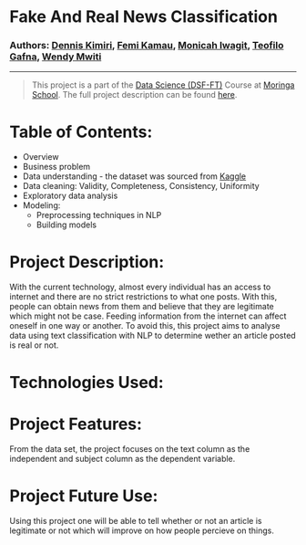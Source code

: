 # **Fake And Real News Classification**

### Authors: [Dennis Kimiri](), [Femi Kamau](https://www.github.com/ctrl-Karugu), [Monicah Iwagit](https://github.com/Okodoimonicah), [Teofilo Gafna](https://github.com/teofizzy), [Wendy Mwiti]()

---

> This project is a part of the [Data Science (DSF-FT)](https://moringaschool.com/courses/data-science-course/) Course at [Moringa School](https://moringaschool.com/). The full project description can be found [here](https://github.com/learn-co-curriculum/dsc-phase-4-project-v2-3).

# Table of Contents: 
* Overview
* Business problem
* Data understanding - the dataset was sourced from [Kaggle](https://www.kaggle.com/datasets/clmentbisaillon/fake-and-real-news-dataset)
* Data cleaning: Validity, Completeness, Consistency, Uniformity
* Exploratory data analysis
* Modeling:
    * Preprocessing techniques in NLP
    * Building models
    
    

# Project Description:
With the current technology, almost every individual has an access to internet and there are no strict restrictions to what one posts. 
With this, people can obtain news from them and believe that they are legitimate which might not be case.
Feeding information from the internet can affect oneself in one way or another.
To avoid this, this project aims to analyse data using text classification with NLP to determine wether an article posted is real or not.
    

# Technologies Used:
    
    
    
    


# Project Features:
From the data set, the project focuses on the text column as the independent and subject column as the dependent variable.
    


# Project Future Use:
Using this project one will be able to tell whether or not an article is legitimate or not which will improve on how people percieve on things.

